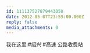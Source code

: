 ```yaml
---
id: 111137527879443050
date: 2012-05-07T23:59:00.000Z
reply: false
media_attachments: 0
---
```


我在这里:#绍兴 #高速 公路收费站 ​​​​

